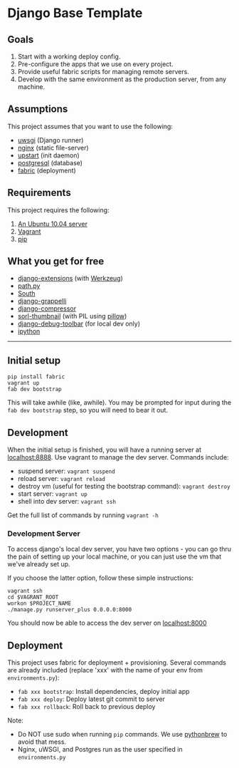 # Django Base Template

## Goals
1. Start with a working deploy config.
2. Pre-configure the apps that we use on every project.
3. Provide useful fabric scripts for managing remote servers.
4. Develop with the same environment as the production server, from any machine.

## Assumptions
This project assumes that you want to use the following:

*   [uwsgi](http://projects.unbit.it/uwsgi/) (Django runner)
*   [nginx](http://wiki.nginx.org/Main) (static file-server)
*   [upstart](http://upstart.ubuntu.com/) (init daemon)
*   [postgresql](http://www.postgresql.org/) (database)
*   [fabric](http://docs.fabfile.org/en/1.4.0/index.html) (deployment)

## Requirements
This project requires the following:

1. [An Ubuntu 10.04 server](http://www.ubuntu.com/)
2. [Vagrant](http://vagrantup.com/)
3. [pip](http://pypi.python.org/pypi/pip)

## What you get for free

*   [django-extensions](http://packages.python.org/django-extensions/) (with [Werkzeug](http://werkzeug.pocoo.org/))
*   [path.py](https://github.com/dottedmag/path.py)
*   [South](http://south.aeracode.org/)
*   [django-grappelli](http://readthedocs.org/docs/django-grappelli/en/latest/)
*   [django-compressor](http://django_compressor.readthedocs.org/en/latest/index.html)
*   [sorl-thumbnail](http://thumbnail.sorl.net/) (with PIL using [pillow](http://pypi.python.org/pypi/Pillow))
*   [django-debug-toolbar](https://github.com/django-debug-toolbar/django-debug-toolbar) (for local dev only)
*   [ipython](http://ipython.org/)

---

## Initial setup
    pip install fabric
    vagrant up
    fab dev bootstrap

This will take awhile (like, awhile). You may be prompted for input during the `fab dev bootstrap` step, so you will need to bear it out.

## Development
When the initial setup is finished, you will have a running server at [localhost:8888](http://localhost:8888). Use vagrant to manage the dev server. Commands include:

*   suspend server:
    `vagrant suspend`
*   reload server:
    `vagrant reload`
*   destroy vm (useful for testing the bootstrap command):
    `vagrant destroy`
*   start server:
    `vagrant up`
*   shell into dev server:
    `vagrant ssh`

Get the full list of commands by running `vagrant -h`

### Development Server
To access django's local dev server, you have two options - you can go thru the pain of setting up your local machine, or you can just use the vm that we've already set up.

If you choose the latter option, follow these simple instructions:

    vagrant ssh
    cd $VAGRANT_ROOT
    workon $PROJECT_NAME
    ./manage.py runserver_plus 0.0.0.0:8000

You should now be able to access the dev server on [localhost:8000](http://localhost:8000)

## Deployment
This project uses fabric for deployment + provisioning. Several commands are already included (replace 'xxx' with the name of your env from `environments.py`):

*   `fab xxx bootstrap`: Install dependencies, deploy initial app
*   `fab xxx deploy`: Deploy latest git commit to server
*   `fab xxx rollback`: Roll back to previous deploy

Note:

*   Do NOT use sudo when running `pip` commands. We use [pythonbrew](https://github.com/utahta/pythonbrew) to avoid that mess.
*   Nginx, uWSGI, and Postgres run as the user specified in `environments.py`
